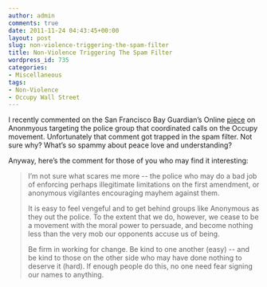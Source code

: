 ```yaml
---
author: admin
comments: true
date: 2011-11-24 04:43:45+00:00
layout: post
slug: non-violence-triggering-the-spam-filter
title: Non-Violence Triggering The Spam Filter
wordpress_id: 735
categories:
- Miscellaneous
tags:
- Non-Violence
- Occupy Wall Street
---
```


I recently commented on the San Francisco Bay Guardian’s Online [piece](http://www.sfbg.com/comment/reply/23181) on Anonmyous targeting the police group that coordinated calls on the Occupy movement. Unfortunately that comment got trapped in the spam filter. Not sure why? What’s so spammy about peace love and understanding?

 

Anyway, here’s the comment for those of you who may find it interesting:

 

>   
> 
> I’m not sure what scares me more -- the police who may do a bad job of enforcing perhaps illegitimate limitations on the first amendment, or anonymous vigilantes encouraging mayhem against them.
> 
>    
> 
> It is easy to feel vengeful and to get behind groups like Anonymous as they out the police. To the extent that we do, however, we cease to be a movement with the moral power to persuade, and become nothing less than the very mob our opponents accuse us of being.
> 
>    
> 
> Be firm in working for change. Be kind to one another (easy) -- and be kind to those on the other side who may have done nothing to deserve it (hard). If enough people do this, no one need fear signing our names to anything.

